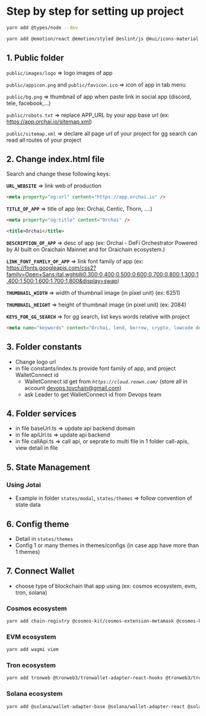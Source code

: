 # Step by step for setting up project

```bash
yarn add @types/node --dev
```

```bash
yarn add @emotion/react @emotion/styled @eslint/js @mui/icons-material @mui/material @tanstack/react-query-devtools @tanstack/react-query axios bignumber.js buffer crypto-token-icon date-fns jotai react-router-dom react-toastify uuid viem wagmi
```

## 1. Public folder

`public/images/logo` ⇒ logo images of app

`public/appicon.png` and `public/favicon.ico` ⇒ icon of app in tab menu

`public/bg.png` ⇒ thumbnail of app when paste link in social app (discord, tele, facebook,...)

`public/robots.txt` ⇒ replace APP_URL by your app base url (ex: https://app.orchai.io/sitemap.xml)

`public/sitemap.xml` ⇒ declare all page url of your project for gg search can read all routes of your project

## 2. Change index.html file

Search and change these following keys:

**`URL_WEBSITE`** ⇒ link web of production

```html
<meta property="og:url" content="https://app.orchai.io" />
```

**`TITLE_OF_APP`** ⇒ title of app (ex: Orchai, Centic, Thorn, ....)

```html
<meta property="og:title" content="Orchai" />

<title>Orchai</title>
```

**`DESCRIPTION_OF_APP`** ⇒ desc of app (ex: Orchai - DeFi Orchestrator Powered by AI built on Oraichain Mainnet and for Oraichain ecosystem.)

**`LINK_FONT_FAMILY_OF_APP`** ⇒ link font family of app (ex: https://fonts.googleapis.com/css2?family=Open+Sans:ital,wght@0,300;0,400;0,500;0,600;0,700;0,800;1,300;1,400;1,500;1,600;1,700;1,800&display=swap)

**`THUMBNAIL_WIDTH`** ⇒ width of thumbnail image (in pixel unit) (ex: 6251)

**`THUMBNAIL_HEIGHT`** ⇒ height of thumbnail image (in pixel unit) (ex: 2084)

**`KEYS_FOR_GG_SEARCH`** => for gg search, list keys words relative with project

```html
<meta name="keywords" content="Orchai, lend, borrow, crypto, lowcode defi, Oraichain, Blockchain, marketplace, loans, best profit, AI, Lending Platform, ecosystem, AI Oracle." />
```

## 3. Folder constants

-   Change logo url
-   in file constants/index.ts provide font family of app, and project WalletConnect id
    -   WalletConnect id get from _`https://cloud.reown.com/`_ (store all in account devops.tovchain@gmail.com)
    -   ask Leader to get WalletConnect id from Devops team

## 4. Folder services

-   in file baseUrl.ts ⇒ update api backend domain
-   in file apiUrl.ts ⇒ update api backend
-   in file callApi.ts ⇒ call api, or seprate to multi file in 1 folder call-apis, view detail in file

## 5. State Management

### Using Jotai

-   Example in folder `states/modal`, `states/themes` ⇒ follow convention of state data

## 6. Config theme

-   Detail in `states/themes`
-   Config 1 or many themes in themes/configs (in case app have more than 1 themes)

## 7. Connect Wallet

-   choose type of blockchain that app using (ex: cosmos ecosystem, evm, tron, solana)

### Cosmos ecosystem

```bash
yarn add chain-registry @cosmos-kit/cosmos-extension-metamask @cosmos-kit/keplr @cosmos-kit/leap @cosmos-kit/owallet @cosmos-kit/react-lite
```

### EVM ecosystem

```bash
yarn add wagmi viem
```

### Tron ecosystem

```bash
yarn add tronweb @tronweb3/tronwallet-adapter-react-hooks @tronweb3/tronwallet-adapter-tronlink
```

### Solana ecosystem

```bash
yarn add @solana/wallet-adapter-base @solana/wallet-adapter-react @solana/wallet-adapter-wallets @solana/web3.js @solana/spl-token
```
